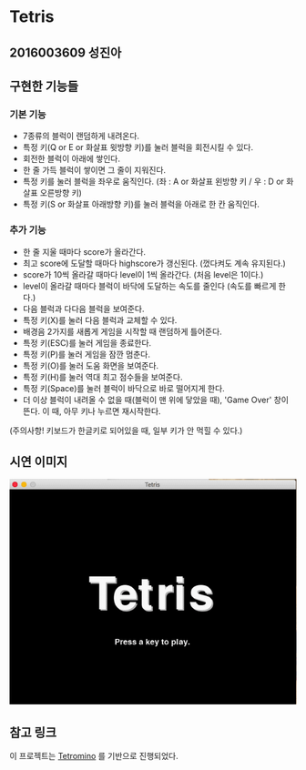 # Tetris
## 2016003609 성진아
## 구현한 기능들
### 기본 기능
* 7종류의 블럭이 랜덤하게 내려온다. 
* 특정 키(Q or E or 화살표 윗방향 키)를 눌러 블럭을 회전시킬 수 있다.   
* 회전한 블럭이 아래에 쌓인다.
* 한 줄 가득 블럭이 쌓이면 그 줄이 지워진다.    
* 특정 키를 눌러 블럭을 좌우로 움직인다. (좌 : A or 화살표 왼방향 키 / 우 : D or 화살표 오른방향 키)
* 특정 키(S or 화살표 아래방향 키)를 눌러 블럭을 아래로 한 칸 움직인다.

### 추가 기능
* 한 줄 지울 때마다 score가 올라간다.    
* 최고 score에 도달할 때마다 highscore가 갱신된다. (껐다켜도 계속 유지된다.) 
* score가 10씩 올라갈 때마다 level이 1씩 올라간다. (처음 level은 1이다.)   
* level이 올라갈 때마다 블럭이 바닥에 도달하는 속도를 줄인다 (속도를 빠르게 한다.) 
* 다음 블럭과 다다음 블럭을 보여준다.
* 특정 키(X)를 눌러 다음 블럭과 교체할 수 있다.
* 배경음 2가지를 새롭게 게임을 시작할 때 랜덤하게 틀어준다.  
* 특정 키(ESC)를 눌러 게임을 종료한다.
* 특정 키(P)를 눌러 게임을 잠깐 멈춘다.
* 특정 키(O)를 눌러 도움 화면을 보여준다.
* 특정 키(H)를 눌러 역대 최고 점수들을 보여준다.
* 특정 키(Space)를 눌러 블럭이 바닥으로 바로 떨어지게 한다.  
* 더 이상 블럭이 내려올 수 없을 때(블럭이 맨 위에 닿았을 때), 'Game Over' 창이 뜬다. 이 때, 아무 키나 누르면 재시작한다.  
    
(주의사항! 키보드가 한글키로 되어있을 때, 일부 키가 안 먹힐 수 있다.)

## 시연 이미지
![image](./img/tetris.gif)

## 참고 링크
이 프로젝트는 [Tetromino](http://inventwithpython.com/pygame/downloads/) 를 기반으로 진행되었다.
